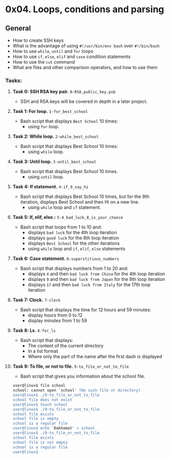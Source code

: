 # 0x04. Loops, conditions and parsing

## General
   - How to create SSH keys
   - What is the advantage of using `#!/usr/bin/env bash` over `#!/bin/bash`
   - How to use `while`, `until` and `for` loops
   - How to use `if`, `else`, `elif` and `case` condition statements
   - How to use the `cut` command
   - What are files and other comparison operators, and how to use them

### Tasks: ###

1. **Task 0: SSH RSA key pair.** `0-RSA_public_key.pub`
   - SSH and RSA keys will be covered in depth in a later project.

2. **Task 1: For loop.** `1-for_best_school`
   - Bash script that displays `Best School` 10 times:
     - using `for` loop.

3. **Task 2: While loop.** `2-while_best_school`
   - Bash script that displays Best School 10 times:
     - using `while` loop.

4. **Task 3: Until loop.** `3-until_best_school`
   - Bash script that displays Best School 10 times.
     - using `until` loop.

5. **Task 4: If statement.** `4-if_9_say_hi`
   - Bash script that displays Best School 10 times, but for the 9th iteration, displays Best School and then Hi on a new line.
     - using `while` loop and `if` statement.

6. **Task 5: If, elif, else.:** `5-4_bad_luck_8_is_your_chance`
   - Bash script that loops from 1 to 10 and:
     - displays `bad luck` for the 4th loop iteration
     - displays `good luck` for the 8th loop iteration
     - displays `Best School` for the other iterations
     - using `while` loop and `if`, `elif`, `else` statements

7. **Task 6: Case statement.** `6-superstitious_numbers`
   - Bash script that displays numbers from 1 to 20 and:
     - displays `4` and then `bad luck from China` for the 4th loop iteration
     - displays `9` and then `bad luck from Japan` for the 9th loop iteration
     - displays `17` and then `bad luck from Italy` for the 17th loop iteration

8. **Task 7: Clock.** `7-clock`
   - Bash script that displays the time for 12 hours and 59 minutes:
     - display hours from 0 to 12
     - display minutes from 1 to 59

9. **Task 8: Ls.** `8-for_ls`
   - Bash script that displays:
     - The content of the current directory
     - In a list format
     - Where only the part of the name after the first dash is displayed

10. **Task 9: To file, or not to file.** `9-to_file_or_not_to_file`
    - Bash script that gives you information about the school file.
    ```bash
    user@linux$ file school
    school: cannot open `school' (No such file or directory)
    user@linux$ ./9-to_file_or_not_to_file
    school file does not exist
    user@linux$ touch school
    user@linux$ ./9-to_file_or_not_to_file
    school file exists
    school file is empty
    school is a regular file
    user@linux$ echo 'Dakhamat' > school
    user@linux$ ./9-to_file_or_not_to_file
    school file exists
    school file is not empty
    school is a regular file
    user@linux$ 
    ```

